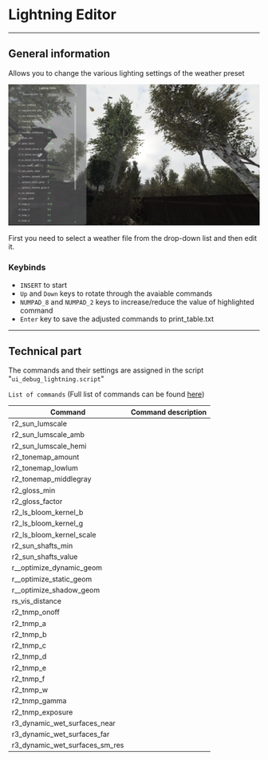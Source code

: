 # Lightning Editor

___

## General information

Allows you to change the various lighting settings of the weather preset

![lightning-editor centered](images/lightning-editor.png)

First you need to select a weather file from the drop-down list and then edit it.

### Keybinds

- `INSERT` to start
- `Up` and `Down` keys to rotate through the avaiable commands
- `NUMPAD_8` and `NUMPAD_2` keys to increase/reduce the value of highlighted command
- `Enter` key to save the adjusted commands to print_table.txt

___

## Technical part

The commands and their settings are assigned in the script "`ui_debug_lightning.script`"

`List of commands` (Full list of commands can be found [here](../../engine/console-commands.md))

| Сommand | Command description |
|---|---|
| r2_sun_lumscale |  |
| r2_sun_lumscale_amb |  |
| r2_sun_lumscale_hemi |  |
| r2_tonemap_amount |  |
| r2_tonemap_lowlum |  |
| r2_tonemap_middlegray |  |
| r2_gloss_min |  |
| r2_gloss_factor |  |
| r2_ls_bloom_kernel_b |  |
| r2_ls_bloom_kernel_g |  |
| r2_ls_bloom_kernel_scale |  |
| r2_sun_shafts_min |  |
| r2_sun_shafts_value |  |
| r__optimize_dynamic_geom |  |
| r__optimize_static_geom |  |
| r__optimize_shadow_geom |  |
| rs_vis_distance |  |
| r2_tnmp_onoff |  |
| r2_tnmp_a |  |
| r2_tnmp_b |  |
| r2_tnmp_c |  |
| r2_tnmp_d |  |
| r2_tnmp_e |  |
| r2_tnmp_f |  |
| r2_tnmp_w |  |
| r2_tnmp_gamma |  |
| r2_tnmp_exposure |  |
| r3_dynamic_wet_surfaces_near |  |
| r3_dynamic_wet_surfaces_far |  |
| r3_dynamic_wet_surfaces_sm_res |  |
